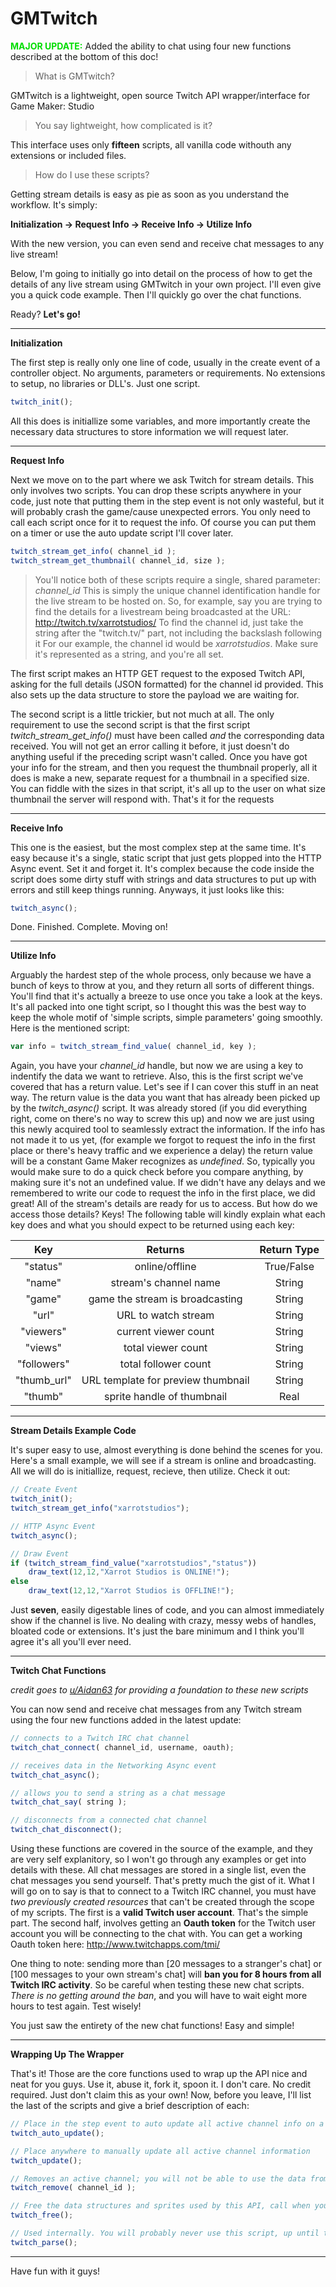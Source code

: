 # GMTwitch

<b><span style="color:#00DD00;">MAJOR UPDATE:</span></b> Added the ability to chat using four new functions described at the bottom of this doc!

> What is GMTwitch?

GMTwitch is a lightweight, open source Twitch API wrapper/interface for Game Maker: Studio

> You say lightweight, how complicated is it?

This interface uses only **fifteen** scripts, all vanilla code withouth any extensions or included files.

> How do I use these scripts?

Getting stream details is easy as pie as soon as you understand the workflow. It's simply:

**Initialization -> Request Info -> Receive Info -> Utilize Info**

With the new version, you can even send and receive chat messages to any live stream!

Below, I'm going to initially go into detail on the process of how to get the details of any live stream using
GMTwitch in your own project. I'll even give you a quick code example. Then I'll quickly go over the chat functions.

Ready? **Let's go!**

___

**Initialization**

The first step is really only one line of code, usually in the create event of a controller object.
No arguments, parameters or requirements. No extensions to setup, no libraries or DLL's. Just one script.

```javascript
twitch_init();
```

All this does is initiallize some variables, and more importantly create the necessary data structures
to store information we will request later.

___

**Request Info**

Next we move on to the part where we ask Twitch for stream details. This only involves two scripts.
You can drop these scripts anywhere in your code, just note that putting them in the step event is not only
wasteful, but it will probably crash the game/cause unexpected errors. You only need to call each script once
for it to request the info. Of course you can put them on a timer or use the auto update script I'll cover later.

```javascript
twitch_stream_get_info( channel_id );
twitch_stream_get_thumbnail( channel_id, size );
```

> You'll notice both of these scripts require a single, shared parameter: *channel_id*
> This is simply the unique channel identification handle for the live stream to be hosted on. So, for example, say
> you are trying to find the details for a livestream being broadcasted at the URL: http://twitch.tv/xarrotstudios/
> To find the channel id, just take the string after the "twitch.tv/" part, not including the backslash following it
> For our example, the channel id would be *xarrotstudios*. Make sure it's represented as a string, and you're all set.

The first script makes an HTTP GET request to the exposed Twitch API, asking for the full details (JSON formatted)
for the channel id provided. This also sets up the data structure to store the payload we are waiting for.

The second script is a little trickier, but not much at all. The only requirement to use the second script is that
the first script *twitch_stream_get_info()* must have been called *and* the corresponding data received. You will
not get an error calling it before, it just doesn't do anything useful if the preceding script wasn't called.
Once you have got your info for the stream, and then you request the thumbnail properly, all it does is make a
new, separate request for a thumbnail in a specified size. You can fiddle with the sizes in that script, it's all
up to the user on what size thumbnail the server will respond with. That's it for the requests

___

**Receive Info**

This one is the easiest, but the most complex step at the same time. It's easy because it's a single, static script
that just gets plopped into the HTTP Async event. Set it and forget it. It's complex because the code inside the
script does some dirty stuff with strings and data structures to put up with errors and still keep things running.
Anyways, it just looks like this:

```javascript
twitch_async();
```

Done. Finished. Complete. Moving on!

___

**Utilize Info**

Arguably the hardest step of the whole process, only because we have a bunch of keys to throw at you, and they return
all sorts of different things. You'll find that it's actually a breeze to use once you take a look at the keys.
It's all packed into one tight script, so I thought this was the best way to keep the whole
motif of 'simple scripts, simple parameters' going smoothly. Here is the mentioned script:

```javascript
var info = twitch_stream_find_value( channel_id, key );
```

Again, you have your *channel_id* handle, but now we are using a key to indentify the data we want to retrieve. Also,
this is the first script we've covered that has a return value. Let's see if I can cover this stuff in an neat way.
The return value is the data you want that has already been picked up by the *twitch_async()* script. It was already
stored (if you did everything right, come on there's no way to screw this up) and now we are just using this
newly acquired tool to seamlessly extract the information. If the info has not made it to us yet, (for example
we forgot to request the info in the first place or there's heavy traffic and we experience a delay) the return value
will be a constant Game Maker recognizes as *undefined*. So, typically you would make sure to do a quick check before
you compare anything, by making sure it's not an undefined value. If we didn't have any delays and we remembered to
write our code to request the info in the first place, we did great! All of the stream's details are ready for us to
access. But how do we access those details? Keys! The following table will kindly explain what each key does and
what you should expect to be returned using each key:

| Key           | Returns       | Return Type  |
|:-------------:|:-------------:|:-----:|
| "status"      | online/offline | True/False |
| "name"        | stream's channel name | String |
| "game" | game the stream is broadcasting | String |
| "url"        | URL to watch stream | String |
| "viewers" | current viewer count | String |
| "views" | total viewer count | String |
| "followers" | total follower count | String |
| "thumb_url" | URL template for preview thumbnail | String |
| "thumb" | sprite handle of thumbnail | Real |

___

**Stream Details Example Code**

It's super easy to use, almost everything is done behind the scenes for you. Here's a small example, we will see if a stream is online and broadcasting. All we will do is initiallize, request, recieve, then utilize. Check it out:

```javascript
// Create Event
twitch_init();
twitch_stream_get_info("xarrotstudios");

// HTTP Async Event
twitch_async();

// Draw Event
if (twitch_stream_find_value("xarrotstudios","status"))
    draw_text(12,12,"Xarrot Studios is ONLINE!");
else
    draw_text(12,12,"Xarrot Studios is OFFLINE!");
```

Just **seven**, easily digestable lines of code, and you can almost immediately show if the channel is live. No dealing with crazy, messy webs of handles, bloated code or extensions. It's just the bare minimum and I think you'll agree it's all you'll ever need.

___

**Twitch Chat Functions**

*credit goes to [u/Aidan63](https://www.reddit.com/user/Aidan63) for providing a foundation to these new scripts*

You can now send and receive chat messages from any Twitch stream using the four new functions added in the latest update:

```javascript
// connects to a Twitch IRC chat channel
twitch_chat_connect( channel_id, username, oauth);

// receives data in the Networking Async event
twitch_chat_async();

// allows you to send a string as a chat message
twitch_chat_say( string );

// disconnects from a connected chat channel
twitch_chat_disconnect();
```

Using these functions are covered in the source of the example, and they are very self explanitory, so I won't go
through any examples or get into details with these. All chat messages are stored in a single list, even the chat
messages you send yourself. That's pretty much the gist of it. What I will go on to say is that to connect
to a Twitch IRC channel, you must have *two previously created resources* that can't be created
through the scope of my scripts. The first is a **valid Twitch user account**. That's the simple part.
The second half, involves getting an **Oauth token** for the Twitch user account you will be connecting
to the chat with. You can get a working Oauth token here: http://www.twitchapps.com/tmi/

One thing to note: sending more than [20 messages to a stranger's chat] or [100 messages to your own stream's chat]
will **ban you for 8 hours from all Twitch IRC activity**. So be careful when testing these new chat scripts. *There is
no getting around the ban*, and you will have to wait eight more hours to test again. Test wisely!

You just saw the entirety of the new chat functions! Easy and simple!

___

**Wrapping Up The Wrapper**

That's it! Those are the core functions used to wrap up the API nice and neat for you guys. Use it, abuse it, fork it,
spoon it. I don't care. No credit required. Just don't claim this as your own! Now, before you leave, I'll
list the last of the scripts and give a brief description of each:

```javascript
// Place in the step event to auto update all active channel info on a timer
twitch_auto_update();

// Place anywhere to manually update all active channel information
twitch_update();

// Removes an active channel; you will not be able to use the data from this channel until requesting it again
twitch_remove( channel_id );

// Free the data structures and sprites used by this API, call when you want to stop using it
twitch_free();

// Used internally. You will probably never use this script, up until the heat death of the universe.
twitch_parse();
```

___

Have fun with it guys!
